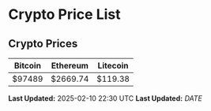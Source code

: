 # Crypto Price List

## Crypto Prices
| Bitcoin | Ethereum | Litecoin |
| ------- | -------- | -------- |
| $97489 | $2669.74 | $119.38 |
**Last Updated:** 2025-02-10 22:30 UTC
**Last Updated:** $DATE$
